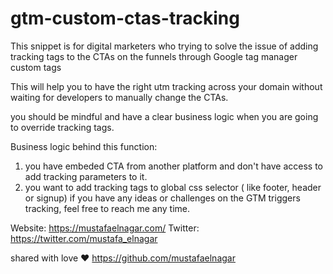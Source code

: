 # gtm-custom-ctas-tracking
This snippet is for digital marketers who trying to solve the issue of adding tracking tags to the CTAs on the funnels through Google tag manager custom tags

This will help you to have the right utm tracking across your domain without waiting for developers to manually change the CTAs. 

you should be mindful and have a clear business logic when you are going to override tracking tags. 

Business logic behind this function: 
1. you have embeded CTA from another platform and don't have access to add tracking parameters to it. 
2. you want to add tracking tags to global css selector ( like footer, header or signup)
if you have any ideas or challenges on the GTM triggers tracking, feel free to reach me any time. 

Website: https://mustafaelnagar.com/
Twitter: https://twitter.com/mustafa_elnagar

shared with love ❤️ https://github.com/mustafaelnagar